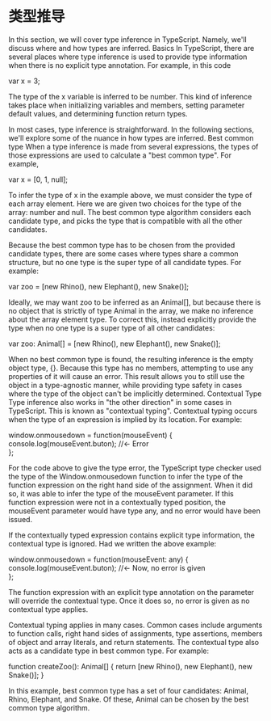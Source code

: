 # 类型推导

In this section, we will cover type inference in TypeScript. Namely, we'll discuss where and how types are inferred.
Basics
In TypeScript, there are several places where type inference is used to provide type information when there is no explicit type annotation. For example, in this code

var x = 3;

The type of the x variable is inferred to be number. This kind of inference takes place when initializing variables and members, setting parameter default values, and determining function return types.

In most cases, type inference is straightforward. In the following sections, we'll explore some of the nuance in how types are inferred.
Best common type
When a type inference is made from several expressions, the types of those expressions are used to calculate a "best common type". For example,

var x = [0, 1, null];

To infer the type of x in the example above, we must consider the type of each array element. Here we are given two choices for the type of the array: number and null. The best common type algorithm considers each candidate type, and picks the type that is compatible with all the other candidates.

Because the best common type has to be chosen from the provided candidate types, there are some cases where types share a common structure, but no one type is the super type of all candidate types. For example:

var zoo = [new Rhino(), new Elephant(), new Snake()];

Ideally, we may want zoo to be inferred as an Animal[], but because there is no object that is strictly of type Animal in the array, we make no inference about the array element type. To correct this, instead explicitly provide the type when no one type is a super type of all other candidates:

var zoo: Animal[] = [new Rhino(), new Elephant(), new Snake()];

When no best common type is found, the resulting inference is the empty object type, {}. Because this type has no members, attempting to use any properties of it will cause an error. This result allows you to still use the object in a type-agnostic manner, while providing type safety in cases where the type of the object can't be implicitly determined.
Contextual Type
Type inference also works in "the other direction" in some cases in TypeScript. This is known as "contextual typing". Contextual typing occurs when the type of an expression is implied by its location. For example:

window.onmousedown = function(mouseEvent) {
    console.log(mouseEvent.buton);  //<- Error  
};

For the code above to give the type error, the TypeScript type checker used the type of the Window.onmousedown function to infer the type of the function expression on the right hand side of the assignment. When it did so, it was able to infer the type of the mouseEvent parameter. If this function expression were not in a contextually typed position, the mouseEvent parameter would have type any, and no error would have been issued.

If the contextually typed expression contains explicit type information, the contextual type is ignored. Had we written the above example:

window.onmousedown = function(mouseEvent: any) {
    console.log(mouseEvent.buton);  //<- Now, no error is given  
};

The function expression with an explicit type annotation on the parameter will override the contextual type. Once it does so, no error is given as no contextual type applies.

Contextual typing applies in many cases. Common cases include arguments to function calls, right hand sides of assignments, type assertions, members of object and array literals, and return statements. The contextual type also acts as a candidate type in best common type. For example:

function createZoo(): Animal[] {
    return [new Rhino(), new Elephant(), new Snake()];
}

In this example, best common type has a set of four candidates: Animal, Rhino, Elephant, and Snake. Of these, Animal can be chosen by the best common type algorithm.
